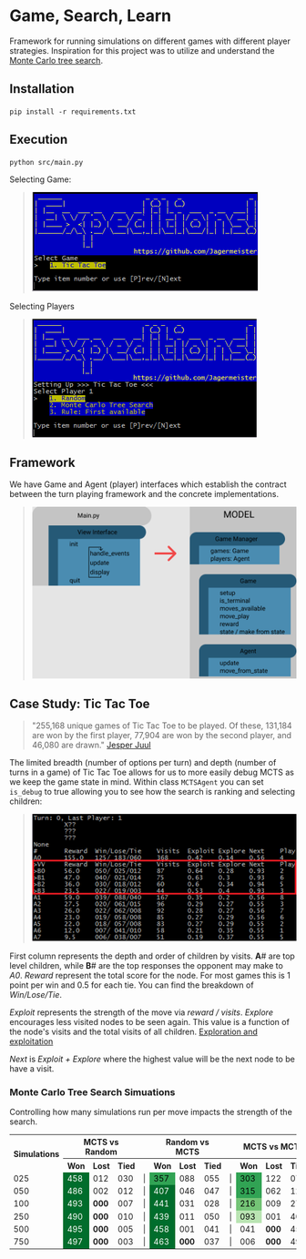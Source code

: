 # Game, Search, Learn

Framework for running simulations on different games with different player strategies. Inspiration for this project was to utilize and understand the [Monte Carlo tree search](https://en.wikipedia.org/wiki/Monte_Carlo_tree_search).

## Installation
`pip install -r requirements.txt`

## Execution
`python src/main.py`

Selecting Game:
>![Introduction](./01_Intro.png)

Selecting Players
>![Players](./02_Players.png)


## Framework
We have Game and Agent (player) interfaces which establish the contract between the turn playing framework and the concrete implementations.

>![Framework](./Framework.png)


## Case Study: Tic Tac Toe
>"255,168 unique games of Tic Tac Toe to be played. Of these, 131,184 are won by the first player, 77,904 are won by the second player, and 46,080 are drawn." [Jesper Juul](https://www.jesperjuul.net/ludologist/2003/12/28/255168-ways-of-playing-tic-tac-toe/)

The limited breadth (number of options per turn) and depth (number of turns in a game) of Tic Tac Toe allows for us to more easily debug MCTS as we keep the game state in mind. Within class `MCTSAgent` you can set `is_debug` to true allowing you to see how the search is ranking and selecting children:
>![ChildrenDisplay](./CaseStudy_TTT_01.png)

First column represents the depth and order of children by visits. **A**# are top level children, while **B**# are the top responses the opponent may make to *A0*. *Reward* represent the total score for the node. For most games this is 1 point per win and 0.5 for each tie. You can find the breakdown of *Win/Lose/Tie*.

*Exploit* represents the strength of the move via *reward / visits*. *Explore* encourages less visited nodes to be seen again. This value is a function of the node's visits and the total visits of all children. [Exploration and exploitation](https://en.wikipedia.org/wiki/Monte_Carlo_tree_search#Exploration_and_exploitation)

*Next* is *Exploit + Explore* where the highest value will be the next node to be have a visit.


### Monte Carlo Tree Search Simuations
Controlling how many simulations run per move impacts the strength of the search.
<style>
    .q1 { background: #006d2c; color: white;}
    .q2 { background: #31a354; color: black;}
    .q3 { background: #74c476; color: black;}
    .q4 { background: #bae4b3; color: black;}
    .b { font-weight: bold; }
</style>
<table>
    <tr>
        <th rowspan=2>Simulations</th>
        <th colspan=3>MCTS vs Random</th>
        <th>&nbsp;</th>
        <th colspan=3>Random vs MCTS</th>
        <th>&nbsp;</th>
        <th colspan=3>MCTS vs MCTS</th>
    </tr>
    <tr>
        <th>Won</th><th>Lost</th><th>Tied</th>
        <th>&nbsp;</th>
        <th>Won</th><th>Lost</th><th>Tied</th>
        <th>&nbsp;</th>
        <th>Won</th><th>Lost</th><th>Tied</th>
    </tr>
    <tr>
        <td>025</td>
        <td class="q1">458</td><td>012</td><td>030</td><td>|</td>
        <td class="q2">357</td><td>088</td><td>055</td><td>|</td>
        <td class="q2">303</td><td>122</td><td>075</td>
    </tr>
    <tr>
        <td>050</td>
        <td class="q1">486</td><td>002</td><td>012</td><td>|</td>
        <td class="q1">407</td><td>046</td><td>047</td><td>|</td>
        <td class="q2">315</td><td>062</td><td>123</td>
    </tr>
    <tr>
        <td>100</td>
        <td class="q1">493</td><td class="b">000</td><td>007</td><td>|</td>
        <td class="q1">441</td><td>031</td><td>028</td><td>|</td>
        <td class="q3">216</td><td>009</td><td>275</td>
    </tr>
    <tr>
        <td>250</td>
        <td class="q1">490</td><td class="b">000</td><td>010</td><td>|</td>
        <td class="q1">439</td><td>011</td><td>050</td><td>|</td>
        <td class="q4">093</td><td>001</td><td>406</td>
    </tr>
    <tr>
        <td>500</td>
        <td class="q1">495</td><td class="b">000</td><td>005</td><td>|</td>
        <td class="q1">458</td><td>001</td><td>041</td><td>|</td>
        <td>041</td><td class="b">000</td><td>459</td>
    </tr>
    <tr>
        <td>750</td>
        <td class="q1">497</td><td class="b">000</td><td>003</td><td>|</td>
        <td class="q1">463</td><td class="b">000</td><td>037</td><td>|</td>
        <td>006</td><td class="b">000</td><td>494</td>
    </tr>
</table>
